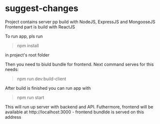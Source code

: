 # suggest-changes

Project contains server pp build with NodeJS, ExpressJS and MongooseJS 
Frontend part is build with ReactJS

To run app, pls run 

>npm install 

in project's root folder


Then you need to biuld bundle for frontend. Next command serves for this needs:

>npm run dev:build-client

After build is finished you can run app with

>npm run start

This will run up server with backend and API.
Futhermore, frontend will be available at http://localhost:3000 - frontend bundlde is served on this address
